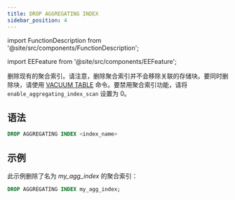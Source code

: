 ```yaml
---
title: DROP AGGREGATING INDEX
sidebar_position: 4
---
```


import FunctionDescription from '@site/src/components/FunctionDescription';

<FunctionDescription description="引入或更新: v1.2.151"/>

import EEFeature from '@site/src/components/EEFeature';

<EEFeature featureName='AGGREGATING INDEX'/>

删除现有的聚合索引。请注意，删除聚合索引并不会移除关联的存储块。要同时删除块，请使用 [VACUUM TABLE](../01-table/91-vacuum-table.md) 命令。要禁用聚合索引功能，请将 `enable_aggregating_index_scan` 设置为 0。

## 语法

```sql
DROP AGGREGATING INDEX <index_name>
```

## 示例

此示例删除了名为 *my_agg_index* 的聚合索引：

```sql
DROP AGGREGATING INDEX my_agg_index;
```